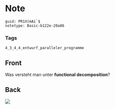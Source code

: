 # Note
```
guid: PR1X(mAi`$
notetype: Basic-b122e-20a86
```

### Tags
```
4_3_4_4_entwurf_paralleler_programme
```

## Front
Was versteht man unter <b>functional decomposition</b>?

## Back
<img src="paste-b16ff71568b3110925d8fbe4da160b29b46b44fc.jpg">
